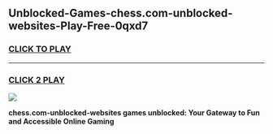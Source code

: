 
## Unblocked-Games-chess.com-unblocked-websites-Play-Free-0qxd7
<h3>
<a href="https://premium76.site?title=chess.com-unblocked-websites&ref=10A">CLICK TO PLAY</a></h3>
<hr>

<h3>
<a href="https://premium76.site?title=chess.com-unblocked-websites&ref=10A">CLICK 2 PLAY</a>
  
</h3>

<a href="https://premium76.site?title=chess.com-unblocked-websites&ref=10A"><img src="https://clearcache.store/games.png"></a>


**chess.com-unblocked-websites games unblocked: Your Gateway to Fun and Accessible Online Gaming**
